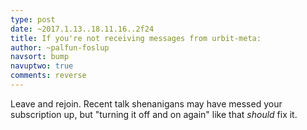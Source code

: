 ```yaml
---
type: post
date: ~2017.1.13..18.11.16..2f24
title: If you're not receiving messages from urbit-meta:
author: ~palfun-foslup
navsort: bump
navuptwo: true
comments: reverse
---
```


Leave and rejoin. Recent talk shenanigans may have messed your subscription up, but "turning it off and on again" like that *should* fix it.